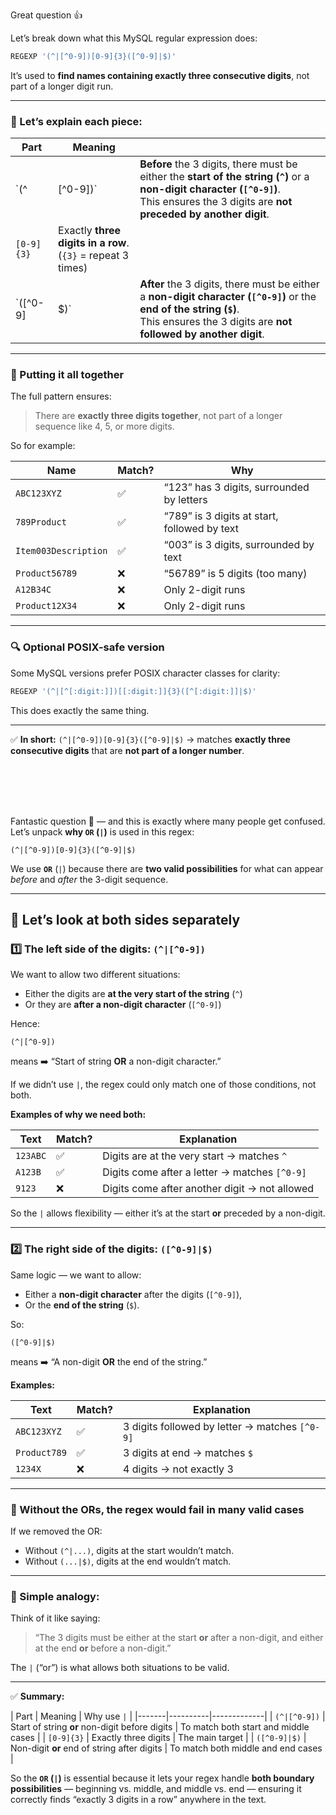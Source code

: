 Great question 👍

Let’s break down what this MySQL regular expression does:

```sql
REGEXP '(^|[^0-9])[0-9]{3}([^0-9]|$)'
```

It’s used to **find names containing exactly three consecutive digits**, not part of a longer digit run.

---

### 🧩 Let’s explain each piece:

| Part       | Meaning                                                          |                                                                                                                                                                                                |
| ---------- | ---------------------------------------------------------------- | ---------------------------------------------------------------------------------------------------------------------------------------------------------------------------------------------- |
| `(^        | [^0-9])`                                                         | **Before** the 3 digits, there must be either the **start of the string (`^`)** or a **non-digit character (`[^0-9]`)**. <br> This ensures the 3 digits are **not preceded by another digit**. |
| `[0-9]{3}` | Exactly **three digits in a row**. <br> (`{3}` = repeat 3 times) |                                                                                                                                                                                                |
| `([^0-9]   | $)`                                                              | **After** the 3 digits, there must be either a **non-digit character (`[^0-9]`)** or the **end of the string (`$`)**. <br> This ensures the 3 digits are **not followed by another digit**.    |

---

### 🧠 Putting it all together

The full pattern ensures:

> There are **exactly three digits together**, not part of a longer sequence like 4, 5, or more digits.

So for example:

| Name                 | Match? | Why                                          |
| -------------------- | ------ | -------------------------------------------- |
| `ABC123XYZ`          | ✅      | “123” has 3 digits, surrounded by letters    |
| `789Product`         | ✅      | “789” is 3 digits at start, followed by text |
| `Item003Description` | ✅      | “003” is 3 digits, surrounded by text        |
| `Product56789`       | ❌      | “56789” is 5 digits (too many)               |
| `A12B34C`            | ❌      | Only 2-digit runs                            |
| `Product12X34`       | ❌      | Only 2-digit runs                            |

---

### 🔍 Optional POSIX-safe version

Some MySQL versions prefer POSIX character classes for clarity:

```sql
REGEXP '(^|[^[:digit:]])[[:digit:]]{3}([^[:digit:]]|$)'
```

This does exactly the same thing.

---

✅ **In short:**
`(^|[^0-9])[0-9]{3}([^0-9]|$)`
→ matches **exactly three consecutive digits** that are **not part of a longer number**.

<br><br><br><br>

Fantastic question 👏 — and this is exactly where many people get confused.
Let’s unpack **why `OR` (`|`)** is used in this regex:

```regex
(^|[^0-9])[0-9]{3}([^0-9]|$)
```

We use **`OR`** (`|`) because there are **two valid possibilities** for what can appear *before* and *after* the 3-digit sequence.

---

## 🧠 Let’s look at both sides separately

### 1️⃣ The **left side** of the digits: `(^|[^0-9])`

We want to allow two different situations:

* Either the digits are **at the very start of the string** (`^`)
* Or they are **after a non-digit character** (`[^0-9]`)

Hence:

```
(^|[^0-9])
```

means
➡️ “Start of string **OR** a non-digit character.”

If we didn’t use `|`, the regex could only match one of those conditions, not both.

**Examples of why we need both:**

| Text     | Match? | Explanation                                   |
| -------- | ------ | --------------------------------------------- |
| `123ABC` | ✅      | Digits are at the very start → matches `^`    |
| `A123B`  | ✅      | Digits come after a letter → matches `[^0-9]` |
| `9123`   | ❌      | Digits come after another digit → not allowed |

So the `|` allows flexibility — either it’s at the start **or** preceded by a non-digit.

---

### 2️⃣ The **right side** of the digits: `([^0-9]|$)`

Same logic — we want to allow:

* Either a **non-digit character** after the digits (`[^0-9]`),
* Or the **end of the string** (`$`).

So:

```
([^0-9]|$)
```

means
➡️ “A non-digit **OR** the end of the string.”

**Examples:**

| Text         | Match? | Explanation                                    |
| ------------ | ------ | ---------------------------------------------- |
| `ABC123XYZ`  | ✅      | 3 digits followed by letter → matches `[^0-9]` |
| `Product789` | ✅      | 3 digits at end → matches `$`                  |
| `1234X`      | ❌      | 4 digits → not exactly 3                       |

---

### 🧩 Without the ORs, the regex would fail in many valid cases

If we removed the OR:

* Without `(^|...)`, digits at the start wouldn’t match.
* Without `(...|$)`, digits at the end wouldn’t match.

---

### 💬 Simple analogy:

Think of it like saying:

> “The 3 digits must be either at the start **or** after a non-digit,
> and either at the end **or** before a non-digit.”

The `|` (“or”) is what allows both situations to be valid.

---

✅ **Summary:**

| Part | Meaning | Why use `|` |
|-------|----------|-------------|
| `(^|[^0-9])` | Start of string **or** non-digit before digits | To match both start and middle cases |
| `[0-9]{3}` | Exactly three digits | The main target |
| `([^0-9]|$)` | Non-digit **or** end of string after digits | To match both middle and end cases |

So the **`OR` (`|`)** is essential because it lets your regex handle **both boundary possibilities** — beginning vs. middle, and middle vs. end — ensuring it correctly finds “exactly 3 digits in a row” anywhere in the text.
